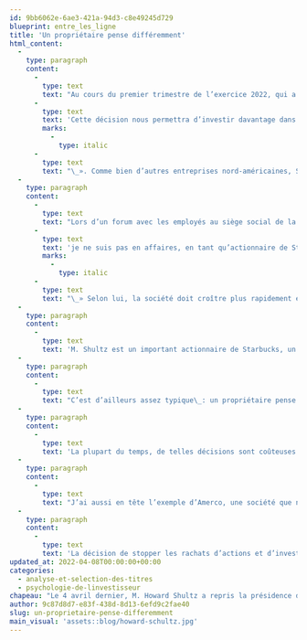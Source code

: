 ```yaml
---
id: 9bb6062e-6ae3-421a-94d3-c8e49245d729
blueprint: entre_les_ligne
title: 'Un propriétaire pense différemment'
html_content:
  -
    type: paragraph
    content:
      -
        type: text
        text: "Au cours du premier trimestre de l’exercice 2022, qui a pris fin le 2 janvier 2022, la société a d’ailleurs racheté pour plus de 3,5\_G$\_de ses propres actions. Dans le communiqué de presse annonçant le retour de M. Shultz, ce dernier dit que «\_"
      -
        type: text
        text: 'Cette décision nous permettra d’investir davantage dans nos gens et dans nos magasins – la seule façon de créer de la valeur à long terme pour toutes les parties impliquées'
        marks:
          -
            type: italic
      -
        type: text
        text: "\_». Comme bien d’autres entreprises nord-américaines, Starbucks connaît des difficultés depuis un certain temps à trouver du personnel. De plus, elle fait face à un mouvement de syndicalisation de la part de certains de ses employés."
  -
    type: paragraph
    content:
      -
        type: text
        text: "Lors d’un forum avec les employés au siège social de la société lundi dernier, M. Shultz a dit «\_"
      -
        type: text
        text: 'je ne suis pas en affaires, en tant qu’actionnaire de Starbucks, pour prendre toutes mes décisions en fonction du cours du titre pour le trimestre.'
        marks:
          -
            type: italic
      -
        type: text
        text: "\_» Selon lui, la société doit croître plus rapidement et améliorer l’expérience en magasin afin d’être plus pertinente auprès des consommateurs, même si cela signifie réduire les bénéfices trimestriels et les rendements des actionnaires à court terme."
  -
    type: paragraph
    content:
      -
        type: text
        text: 'M. Shultz est un important actionnaire de Starbucks, un titre que nous possédons dans certains de nos portefeuilles sous gestion. La dernière fois qu’il a déclaré son actionnariat dans la société, en juin 2020, il possédait 34,7 M (directement et indirectement), ce qui représente 3,0 % des actions de la société et une valeur de près de 2,9 G$ au cours récent du titre. De toute évidence, M. Shultz a tout intérêt à ce que la société et son titre continuent de progresser à long terme.'
  -
    type: paragraph
    content:
      -
        type: text
        text: "C’est d’ailleurs assez typique\_: un propriétaire pense différemment d’un simple dirigeant. Selon moi, outre le fait qu’il a fondé la société il y a 50 ans, détenir quelque 34,7\_M d’actions incite M. Shultz à prendre les décisions qui s’imposent pour le bénéfice à long terme de l’entreprise."
  -
    type: paragraph
    content:
      -
        type: text
        text: 'La plupart du temps, de telles décisions sont coûteuses à court terme. Par exemple, la décision d’investir davantage en R et D réduit les bénéfices d’une société à court terme, mais elle pourrait favoriser sensiblement sa croissance et sa rentabilité à plus long terme.'
  -
    type: paragraph
    content:
      -
        type: text
        text: "J’ai aussi en tête l’exemple d’Amerco, une société que nous détenons dans certains de nos portefeuilles depuis de nombreuses années et dont les activités sont mieux connues sous le nom de sa principale division, U-Haul. M. Edward Shoen, le président, possède près de 8,4\_M d’actions de la société, soit 42,7\_% du total, lesquelles valent plus de 4,6\_G$. Or, M. Shoen a pris la décision il y a plusieurs années d’investir massivement dans un nouveau service pour ses clients, l’entreposage pour les particuliers, une décision qui a pesé sur la rentabilité de l’entreprise pendant plusieurs années avant de commencer à contribuer largement à sa croissance au cours des deux derniers exercices."
  -
    type: paragraph
    content:
      -
        type: text
        text: 'La décision de stopper les rachats d’actions et d’investir davantage dans ses magasins pourrait avoir le même impact chez Starbucks. Il est toujours difficile de prévoir ce genre de choses, mais on peut être certain qu’un dirigeant comme M. Shultz, qui a fait ses preuves et qui est largement motivé à créer de la valeur pour les actionnaires, prendra les décisions qui devraient selon lui être les plus bénéfiques aux actionnaires à long terme.'
updated_at: 2022-04-08T00:00:00+00:00
categories:
  - analyse-et-selection-des-titres
  - psychologie-de-linvestisseur
chapeau: "Le 4 avril dernier, M. Howard Shultz a repris la présidence de Starbucks, la société qu’il a fondée en 1972. Une de ses premières initiatives à titre de président intérimaire a été d’annuler le programme de rachat d’actions de la société. La direction précédente avait annoncé en octobre dernier son intention de verser 20\_G$\_US (tous les chiffres qui suivent sont en dollars américains) de capital au cours des trois prochaines années aux actionnaires de la société sous forme de dividendes (pour près du tiers) et de rachats d’actions (pour près des deux tiers)."
author: 9c87d8d7-e83f-438d-8d13-6efd9c2fae40
slug: un-proprietaire-pense-differemment
main_visual: 'assets::blog/howard-schultz.jpg'
---
```

